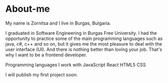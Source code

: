 # About-me

My name is Zornitsa and I live in Burgas, Bulgaria.

I graduated in Software Engineering in Burgas Free University. I had the opportunity to practice some of the main programming languages such as java, c#, c++ and so on, but it gives me the most pleasure to deal with the user interface (UI). And there is nothing better than loving your job. That's why I want to be a frontend developer.

Programming languages I work with JavaScript React HTML5 CSS

I will publish my first project soon.
